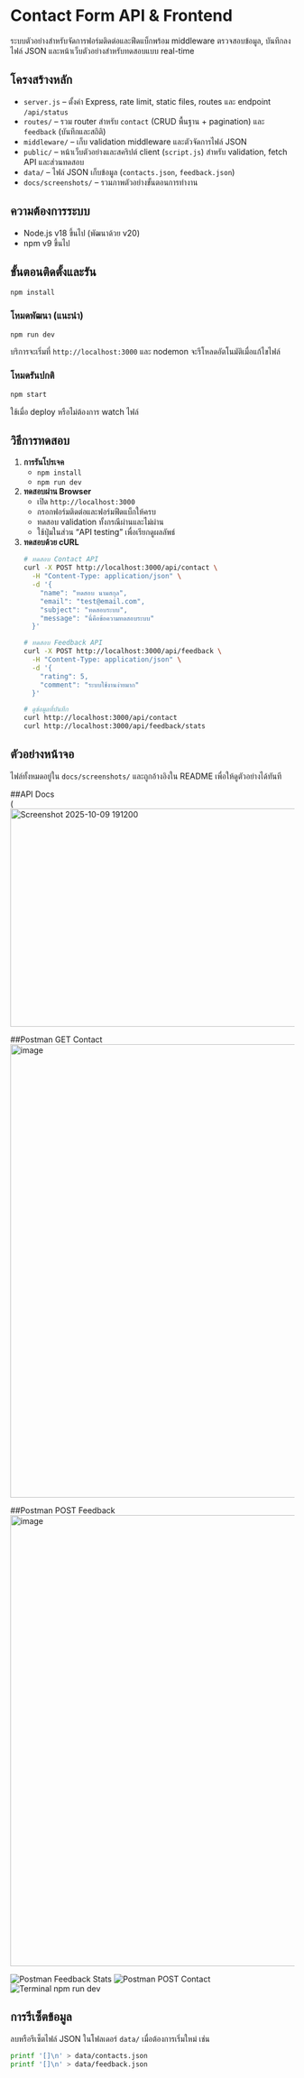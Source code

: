 # Contact Form API & Frontend

ระบบตัวอย่างสำหรับจัดการฟอร์มติดต่อและฟีดแบ็กพร้อม middleware ตรวจสอบข้อมูล, บันทึกลงไฟล์ JSON และหน้าเว็บตัวอย่างสำหรับทดสอบแบบ real-time

## โครงสร้างหลัก
- `server.js` – ตั้งค่า Express, rate limit, static files, routes และ endpoint `/api/status`
- `routes/` – รวม router สำหรับ `contact` (CRUD พื้นฐาน + pagination) และ `feedback` (บันทึกและสถิติ)
- `middleware/` – เก็บ validation middleware และตัวจัดการไฟล์ JSON
- `public/` – หน้าเว็บตัวอย่างและสคริปต์ client (`script.js`) สำหรับ validation, fetch API และส่วนทดสอบ
- `data/` – ไฟล์ JSON เก็บข้อมูล (`contacts.json`, `feedback.json`)
- `docs/screenshots/` – รวมภาพตัวอย่างขั้นตอนการทำงาน

## ความต้องการระบบ
- Node.js v18 ขึ้นไป (พัฒนาด้วย v20)
- npm v9 ขึ้นไป

## ขั้นตอนติดตั้งและรัน
```bash
npm install
```

### โหมดพัฒนา (แนะนำ)
```bash
npm run dev
```
บริการจะเริ่มที่ `http://localhost:3000` และ nodemon จะรีโหลดอัตโนมัติเมื่อแก้ไขไฟล์

### โหมดรันปกติ
```bash
npm start
```
ใช้เมื่อ deploy หรือไม่ต้องการ watch ไฟล์

## วิธีการทดสอบ
1. **การรันโปรเจค**  
   - `npm install`  
   - `npm run dev`
2. **ทดสอบผ่าน Browser**  
   - เปิด `http://localhost:3000`  
   - กรอกฟอร์มติดต่อและฟอร์มฟีดแบ็กให้ครบ  
   - ทดสอบ validation ทั้งกรณีผ่านและไม่ผ่าน  
   - ใช้ปุ่มในส่วน “API testing” เพื่อเรียกดูผลลัพธ์
3. **ทดสอบด้วย cURL**
   ```bash
   # ทดสอบ Contact API
   curl -X POST http://localhost:3000/api/contact \
     -H "Content-Type: application/json" \
     -d '{
       "name": "ทดสอบ นามสกุล",
       "email": "test@email.com",
       "subject": "ทดสอบระบบ",
       "message": "นี่คือข้อความทดสอบระบบ"
     }'

   # ทดสอบ Feedback API
   curl -X POST http://localhost:3000/api/feedback \
     -H "Content-Type: application/json" \
     -d '{
       "rating": 5,
       "comment": "ระบบใช้งานง่ายมาก"
     }'

   # ดูข้อมูลที่บันทึก
   curl http://localhost:3000/api/contact
   curl http://localhost:3000/api/feedback/stats
   ```

## ตัวอย่างหน้าจอ
ไฟล์ทั้งหมดอยู่ใน `docs/screenshots/` และถูกอ้างอิงใน README เพื่อให้ดูตัวอย่างได้ทันที

##API Docs<br>
(<img width="559" height="387" alt="Screenshot 2025-10-09 191200" src="https://github.com/user-attachments/assets/59c7f19e-f796-4d4f-9895-d19bef297b8c" />

##Postman GET Contact <br>
<img width="1281" height="804" alt="image" src="https://github.com/user-attachments/assets/4251d02e-678d-4524-a1fd-a8ec6c7707ac" />

##Postman POST Feedback <img width="1278" height="800" alt="image" src="https://github.com/user-attachments/assets/efc1ee30-b759-49b9-8c3b-3390bcb223ff" />

![Postman Feedback Stats](<img width="1276" height="798" alt="image" src="https://github.com/user-attachments/assets/0d2b4d23-516c-40e8-8a20-5135bd40e3d8" />
)
![Postman POST Contact](<img width="1274" height="810" alt="image" src="https://github.com/user-attachments/assets/d00f6a84-c883-49c5-850a-94b786fa96d0" />
)
![Terminal npm run dev]()

## การรีเซ็ตข้อมูล
ลบหรือรีเซ็ตไฟล์ JSON ในโฟลเดอร์ `data/` เมื่อต้องการเริ่มใหม่ เช่น
```bash
printf '[]\n' > data/contacts.json
printf '[]\n' > data/feedback.json
```



